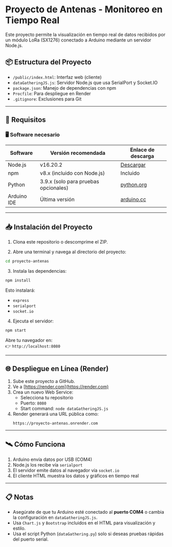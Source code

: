 # Proyecto de Antenas - Monitoreo en Tiempo Real

Este proyecto permite la visualización en tiempo real de datos recibidos por un módulo LoRa (SX1276) conectado a Arduino mediante un servidor Node.js.

## 📦 Estructura del Proyecto

- `/public/index.html`: Interfaz web (cliente)
- `dataGatheringJS.js`: Servidor Node.js que usa SerialPort y Socket.IO
- `package.json`: Manejo de dependencias con npm
- `Procfile`: Para despliegue en Render
- `.gitignore`: Exclusiones para Git

---

## 🔧 Requisitos

### 🖥️ Software necesario

| Software     | Versión recomendada | Enlace de descarga |
|--------------|---------------------|---------------------|
| Node.js      | v16.20.2            | [Descargar](https://nodejs.org/download/release/v16.20.2/) |
| npm          | v8.x (incluido con Node.js) | Incluido |
| Python       | 3.9.x (solo para pruebas opcionales) | [python.org](https://www.python.org/downloads/release/python-390/) |
| Arduino IDE  | Última versión       | [arduino.cc](https://www.arduino.cc/en/software) |

---

## 📥 Instalación del Proyecto

1. Clona este repositorio o descomprime el ZIP.

2. Abre una terminal y navega al directorio del proyecto:

```bash
cd proyecto-antenas
```

3. Instala las dependencias:

```bash
npm install
```

Esto instalará:
- `express`
- `serialport`
- `socket.io`

4. Ejecuta el servidor:

```bash
npm start
```

Abre tu navegador en:  
👉 `http://localhost:8080`

---

## 🌐 Despliegue en Línea (Render)

1. Sube este proyecto a GitHub.
2. Ve a [https://render.com](https://render.com)
3. Crea un nuevo Web Service:
   - Selecciona tu repositorio
   - Puerto: `8080`
   - Start command: `node dataGatheringJS.js`
4. Render generará una URL pública como:
   ```
   https://proyecto-antenas.onrender.com
   ```

---

## 🛰️ Cómo Funciona

1. Arduino envía datos por USB (COM4)
2. Node.js los recibe vía `serialport`
3. El servidor emite datos al navegador vía `socket.io`
4. El cliente HTML muestra los datos y gráficos en tiempo real

---

## 📋 Notas

- Asegúrate de que tu Arduino esté conectado al **puerto COM4** o cambia la configuración en `dataGatheringJS.js`.
- Usa `Chart.js` y `Bootstrap` incluidos en el HTML para visualización y estilo.
- Usa el script Python (`dataGathering.py`) solo si deseas pruebas rápidas del puerto serial.

